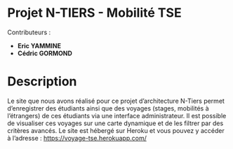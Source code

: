 # Projet N-TIERS - Mobilité TSE
Contributeurs :
- **Eric YAMMINE** 
- **Cédric GORMOND**

# Description 
Le site que nous avons réalisé pour ce projet d’architecture N-Tiers permet d’enregistrer des étudiants ainsi que des voyages (stages, mobilités à l’étrangers) de ces étudiants via une interface administrateur. Il est possible de visualiser ces voyages sur une carte dynamique et de les filtrer par des critères avancés. Le site est hébergé sur Heroku et vous pouvez y accéder à l’adresse : https://voyage-tse.herokuapp.com/
